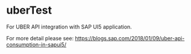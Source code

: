 # uberTest

For UBER API integration with SAP UI5 application. 

For more detail please see: https://blogs.sap.com/2018/01/09/uber-api-consumption-in-sapui5/  
